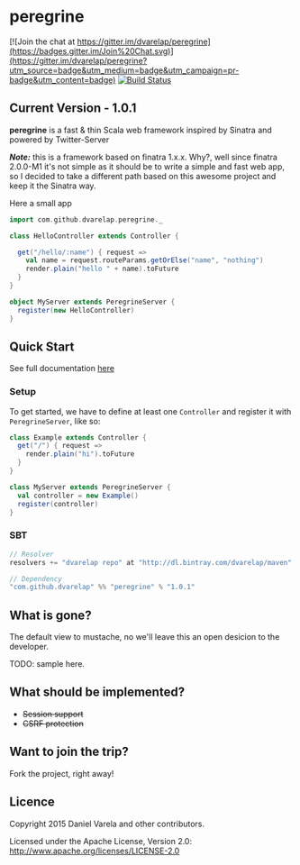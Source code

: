 # peregrine

[![Join the chat at https://gitter.im/dvarelap/peregrine](https://badges.gitter.im/Join%20Chat.svg)](https://gitter.im/dvarelap/peregrine?utm_source=badge&utm_medium=badge&utm_campaign=pr-badge&utm_content=badge)
[![Build Status](https://travis-ci.org/dvarelap/peregrine.svg)](https://travis-ci.org/dvarelap/peregrine)

## Current Version - 1.0.1

**peregrine** is a fast & thin Scala web framework inspired by Sinatra and powered by Twitter-Server

***Note:*** this is a framework based on finatra 1.x.x. Why?, well since finatra 2.0.0-M1 it's not simple as it should be to write a simple and fast web app, so I decided to take a different path based on this awesome project and keep it the Sinatra way.

Here a small app
```scala
import com.github.dvarelap.peregrine._

class HelloController extends Controller {

  get("/hello/:name") { request =>
    val name = request.routeParams.getOrElse("name", "nothing")
    render.plain("hello " + name).toFuture
  }
}

object MyServer extends PeregrineServer {
  register(new HelloController)
}
```

## Quick Start
See full documentation [here](docs.md)


### Setup

To get started, we have to define at least one `Controller` and register it with `PeregrineServer`, like so:

```scala
class Example extends Controller {
  get("/") { request =>
    render.plain("hi").toFuture
  }
}

class MyServer extends PeregrineServer {
  val controller = new Example()
  register(controller)
}
```

### SBT

```scala
// Resolver
resolvers += "dvarelap repo" at "http://dl.bintray.com/dvarelap/maven"

// Dependency
"com.github.dvarelap" %% "peregrine" % "1.0.1"
 ```

## What is gone?

The default view to mustache, no we'll leave this an open desicion to the developer.

TODO: sample here.

## What should be implemented?
- ~~Session support~~
- ~~CSRF protection~~

## Want to join the trip?
Fork the project, right away!


## Licence
Copyright 2015 Daniel Varela and other contributors.

Licensed under the Apache License, Version 2.0: http://www.apache.org/licenses/LICENSE-2.0
